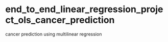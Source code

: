 # end_to_end_linear_regression_project_ols_cancer_prediction
cancer prediction using multilinear regression
